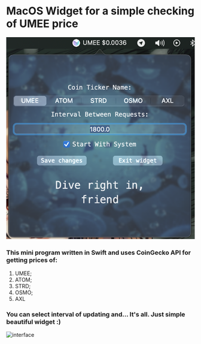 # MacOS Widget for a simple checking of UMEE price

![interface](interface_1.png)

### This mini program written in Swift and uses CoinGecko API for getting prices of:

1) UMEE;
2) ATOM;
3) STRD;
4) OSMO;
5) AXL

### You can select interval of updating and... It's all. Just simple beautiful widget :)

![interface](interface_2.png)
